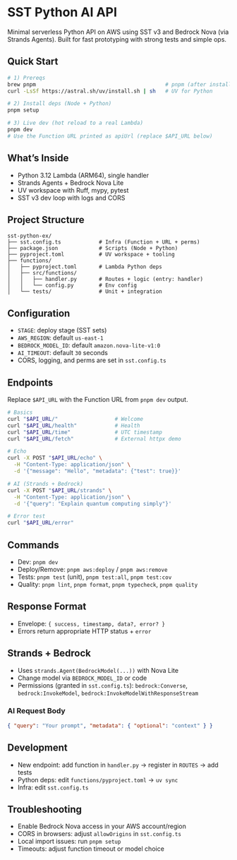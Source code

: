# SST Python AI API

Minimal serverless Python API on AWS using SST v3 and Bedrock Nova (via Strands Agents). Built for fast prototyping with strong tests and simple ops.

## Quick Start

```bash
# 1) Prereqs
brew pnpm                                         # pnpm (after installing node with nvm)
curl -LsSf https://astral.sh/uv/install.sh | sh   # UV for Python

# 2) Install deps (Node + Python)
pnpm setup

# 3) Live dev (hot reload to a real Lambda)
pnpm dev
# Use the Function URL printed as apiUrl (replace $API_URL below)
```

## What’s Inside

- Python 3.12 Lambda (ARM64), single handler
- Strands Agents + Bedrock Nova Lite
- UV workspace with Ruff, mypy, pytest
- SST v3 dev loop with logs and CORS

## Project Structure

```
sst-python-ex/
├── sst.config.ts            # Infra (Function + URL + perms)
├── package.json             # Scripts (Node + Python)
├── pyproject.toml           # UV workspace + tooling
├── functions/
│   ├── pyproject.toml       # Lambda Python deps
│   ├── src/functions/
│   │   ├── handler.py       # Routes + logic (entry: handler)
│   │   └── config.py        # Env config
│   └── tests/               # Unit + integration
```

## Configuration

- `STAGE`: deploy stage (SST sets)
- `AWS_REGION`: default `us-east-1`
- `BEDROCK_MODEL_ID`: default `amazon.nova-lite-v1:0`
- `AI_TIMEOUT`: default `30` seconds
- CORS, logging, and perms are set in `sst.config.ts`

## Endpoints

Replace `$API_URL` with the Function URL from `pnpm dev` output.

```bash
# Basics
curl "$API_URL/"                  # Welcome
curl "$API_URL/health"            # Health
curl "$API_URL/time"              # UTC timestamp
curl "$API_URL/fetch"             # External httpx demo

# Echo
curl -X POST "$API_URL/echo" \
  -H "Content-Type: application/json" \
  -d '{"message": "Hello", "metadata": {"test": true}}'

# AI (Strands + Bedrock)
curl -X POST "$API_URL/strands" \
  -H "Content-Type: application/json" \
  -d '{"query": "Explain quantum computing simply"}'

# Error test
curl "$API_URL/error"
```

## Commands

- Dev: `pnpm dev`
- Deploy/Remove: `pnpm aws:deploy` / `pnpm aws:remove`
- Tests: `pnpm test` (unit), `pnpm test:all`, `pnpm test:cov`
- Quality: `pnpm lint`, `pnpm format`, `pnpm typecheck`, `pnpm quality`

## Response Format

- Envelope: `{ success, timestamp, data?, error? }`
- Errors return appropriate HTTP status + `error`

## Strands + Bedrock

- Uses `strands.Agent(BedrockModel(...))` with Nova Lite
- Change model via `BEDROCK_MODEL_ID` or code
- Permissions (granted in `sst.config.ts`):
  `bedrock:Converse`, `bedrock:InvokeModel`, `bedrock:InvokeModelWithResponseStream`

### AI Request Body

```json
{ "query": "Your prompt", "metadata": { "optional": "context" } }
```

## Development

- New endpoint: add function in `handler.py` → register in `ROUTES` → add tests
- Python deps: edit `functions/pyproject.toml` → `uv sync`
- Infra: edit `sst.config.ts`

## Troubleshooting

- Enable Bedrock Nova access in your AWS account/region
- CORS in browsers: adjust `allowOrigins` in `sst.config.ts`
- Local import issues: run `pnpm setup`
- Timeouts: adjust function timeout or model choice
